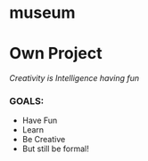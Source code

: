 # museum
<h1>Own Project</h1>
<i>Creativity is Intelligence having fun</i>
<h3>GOALS:</h3>
<ul>
<li>Have Fun</li>
<li>Learn</li>
<li>Be Creative</li>
<li>But still be formal!</li>
</ul>


